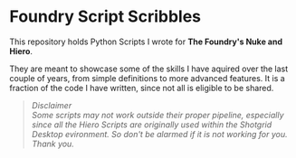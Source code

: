 # Foundry Script Scribbles

This repository holds Python Scripts I wrote for **The Foundry's Nuke and Hiero**.

They are meant to showcase some of the skills I have aquired over the last couple of years, from simple definitions to more advanced features. It is a fraction of the code I have written, since not all is eligible to be shared.

>*Disclaimer*  
>*Some scripts may not work outside their proper pipeline, especially since all the Hiero Scripts are originally used within the Shotgrid Desktop evironment. So don't be alarmed if it is not working for you.
>Thank you.* 
